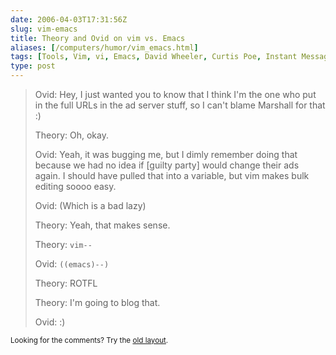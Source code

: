 ```yaml
--- 
date: 2006-04-03T17:31:56Z
slug: vim-emacs
title: Theory and Ovid on vim vs. Emacs
aliases: [/computers/humor/vim_emacs.html]
tags: [Tools, Vim, vi, Emacs, David Wheeler, Curtis Poe, Instant Message]
type: post
---
```


<blockquote>
  <p>Ovid: Hey, I just wanted you to know that I think I'm the one who put in the full URLs in the ad server stuff, so I can't blame Marshall for that :)</p>
  <p>Theory: Oh, okay.</p>
  <p>Ovid: Yeah, it was bugging me, but I dimly remember doing that because we had no idea if [guilty party] would change their ads again. I should have pulled that into a variable, but vim makes bulk editing soooo easy.</p>
  <p>Ovid: (Which is a bad lazy)</p>
  <p>Theory: Yeah, that makes sense.</p>
  <p>Theory: <code>vim&#x002d;&#x002d;</code></p>
  <p>Ovid: <code>((emacs)&#x002d;&#x002d;)</code></p>
  <p>Theory: ROTFL</p>
  <p>Theory: I'm going to blog that.</p>
  <p>Ovid: :)</p>
</blockquote>

<p class="past"><small>Looking for the comments? Try the <a rel="nofollow" href="//past.justatheory.com/computers/humor/vim_emacs.html">old layout</a>.</small></p>


